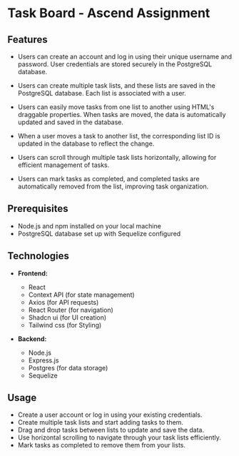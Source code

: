 # Task Board - Ascend Assignment

## Features

- Users can create an account and log in using their unique username and password. User credentials are stored securely in the PostgreSQL database.

- Users can create multiple task lists, and these lists are saved in the PostgreSQL database. Each list is associated with a user.

- Users can easily move tasks from one list to another using HTML's draggable properties. When tasks are moved, the data is automatically updated and saved in the database.

- When a user moves a task to another list, the corresponding list ID is updated in the database to reflect the change.

- Users can scroll through multiple task lists horizontally, allowing for efficient management of tasks.

- Users can mark tasks as completed, and completed tasks are automatically removed from the list, improving task organization.

## Prerequisites

- Node.js and npm installed on your local machine
- PostgreSQL database set up with Sequelize configured


## Technologies

- **Frontend:**
  - React
  - Context API (for state management)
  - Axios (for API requests)
  - React Router (for navigation)
  - Shadcn ui (for UI creation)
  - Tailwind css (for Styling)

- **Backend:**
  - Node.js
  - Express.js
  - Postgres (for data storage)
  - Sequelize


## Usage

- Create a user account or log in using your existing credentials.
- Create multiple task lists and start adding tasks to them.
- Drag and drop tasks between lists to update and save the data.
- Use horizontal scrolling to navigate through your task lists efficiently.
- Mark tasks as completed to remove them from your lists.

